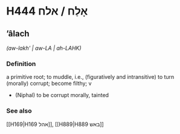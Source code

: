 # H444 אָלַח / אלח

## ʼâlach

_(aw-lakh' | aw-LA | ah-LAHK)_

### Definition

a primitive root; to muddle, i.e., (figuratively and intransitive) to turn (morally) corrupt; become filthy; v

- (Niphal) to be corrupt morally, tainted

### See also

[[H169|H169 אהל]], [[H889|H889 באש]]
